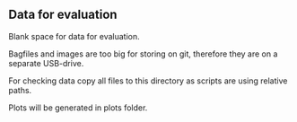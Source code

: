 ## Data for evaluation

Blank space for data for evaluation.

Bagfiles and images are too big for storing on git, therefore they are on a separate USB-drive.

For checking data copy all files to this directory as scripts are using relative paths.

Plots will be generated in plots folder.
